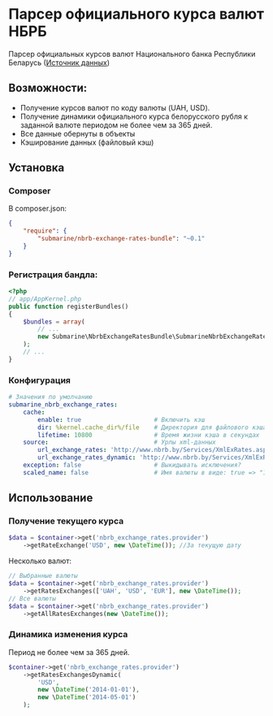 Парсер официального курса валют НБРБ
====================================

Парсер официальных курсов валют Национального банка Республики Беларусь ([Источник данных](http://www.nbrb.by/statistics/Rates/XML/))

## Возможности:

- Получение курсов валют по коду валюты (UAH, USD).
- Получение динамики официального курса белорусского рубля к заданной валюте периодом не более чем за 365 дней.
- Все данные обернуты в объекты
- Кэширование данных (файловый кэш)


## Установка
### Composer

В composer.json:

```json
{
    "require": {
        "submarine/nbrb-exchange-rates-bundle": "~0.1"
    }
}
```



### Регистрация бандла:

```php
<?php
// app/AppKernel.php
public function registerBundles()
{
    $bundles = array(
		// ...
		new Submarine\NbrbExchangeRatesBundle\SubmarineNbrbExchangeRatesBundle(),
	);
	// ...
}
```

### Конфигурация

```yml
# Значения по умолчанию
submarine_nbrb_exchange_rates:
    cache:
        enable: true                    # Включить кэш
        dir: %kernel.cache_dir%/file    # Директория для файлового кэша
        lifetime: 10800                 # Время жизни кэша в секундах
    source:                             # Урлы xml-данных
        url_exchange_rates: 'http://www.nbrb.by/Services/XmlExRates.aspx'
        url_exchange_rates_dynamic: 'http://www.nbrb.by/Services/XmlExRatesDyn.aspx'
    exception: false                    # Выкидывать исключения?
    scaled_name: false                  # Имя валюты в виде: true => "1 доллар США", false => "Доллар США"
```


## Использование

### Получение текущего курса

```php
$data = $container->get('nbrb_exchange_rates.provider')
    ->getRateExchange('USD', new \DateTime()); //За текущую дату
```


Несколько валют:

```php
// Выбранные валюты
$data = $container->get('nbrb_exchange_rates.provider')
    ->getRatesExchanges(['UAH', 'USD', 'EUR'], new \DateTime());
// Все валюты
$data = $container->get('nbrb_exchange_rates.provider')
    ->getAllRatesExchanges(new \DateTime());
```


### Динамика изменения курса

 Период не более чем за 365 дней.

```php
$container->get('nbrb_exchange_rates.provider')
    ->getRatesExchangesDynamic(
        'USD', 
        new \DateTime('2014-01-01'), 
        new \DateTime('2014-05-01')
    );
```
